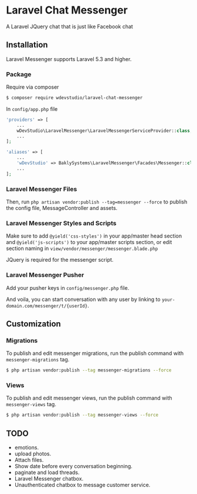 # Laravel Chat Messenger
A Laravel JQuery chat that is just like Facebook chat

## Installation

Laravel Messenger supports Laravel 5.3 and higher.

### Package

Require via composer

```bash
$ composer require wdevstudio/laravel-chat-messenger
```

In `config/app.php` file

```php
'providers' => [
    ...
    wDevStudio\LaravelMessenger\LaravelMessengerServiceProvider::class,
    ...
];

'aliases' => [
    ...
    'wDevStudio' => BaklySystems\LaravelMessenger\Facades\Messenger::class,
    ...
];
```

### Laravel Messenger Files

Then, run `php artisan vendor:publish --tag=messenger --force` to publish the config file, MessageController and assets.

### Laravel Messenger Styles and Scripts

Make sure to add `@yield('css-styles')` in your app/master head section and `@yield('js-scripts')` to your app/master scripts section, or edit section naming in `view/vendor/messenger/messenger.blade.php`

JQuery is required for the messenger script.

### Laravel Messenger Pusher

Add your pusher keys in `config/messenger.php` file.

And voila, you can start conversation with any user by linking to `your-domain.com/messenger/t/{userId}`.

## Customization

### Migrations

To publish and edit messenger migrations, run the publish command with `messenger-migrations` tag.

```bash
$ php artisan vendor:publish --tag messenger-migrations --force
```
### Views

To publish and edit messenger views, run the publish command with `messenger-views` tag.

```bash
$ php artisan vendor:publish --tag messenger-views --force
```

## TODO

* emotions.
* upload photos.
* Attach files.
* Show date before every conversation beginning.
* paginate and load threads.
* Laravel Messenger chatbox.
* Unauthenticated chatbox to message customer service.
